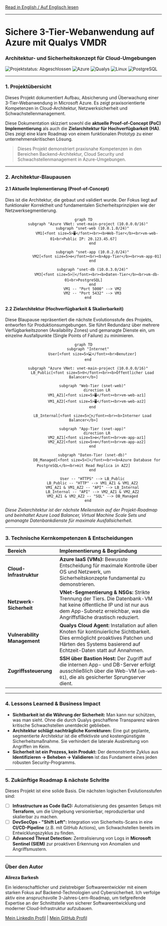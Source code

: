 [Read in English / Auf Englisch lesen](README.md)
***

<div align="left">

# Sichere 3-Tier-Webanwendung auf Azure mit Qualys VMDR
### Architektur- und Sicherheitskonzept für Cloud-Umgebungen

<p>
    <img src="https://img.shields.io/badge/status-abgeschlossen-green" alt="Projektstatus: Abgeschlossen">
    <img src="https://img.shields.io/badge/Azure-0078D4?style=for-the-badge&logo=microsoftazure&logoColor=white" alt="Azure">
    <img src="https://img.shields.io/badge/Qualys-ED2E26?style=for-the-badge&logo=qualys&logoColor=white" alt="Qualys">
    <img src="https://img.shields.io/badge/Linux-FCC624?style=for-the-badge&logo=linux&logoColor=black" alt="Linux">
    <img src="https://img.shields.io/badge/PostgreSQL-4169E1?style=for-the-badge&logo=postgresql&logoColor=white" alt="PostgreSQL">
</p>

</div>

---

### **1. Projektübersicht**

Dieses Projekt dokumentiert Aufbau, Absicherung und Überwachung einer 3-Tier-Webanwendung in Microsoft Azure. Es zeigt praxisorientierte Kompetenzen in Cloud-Architektur, Netzwerksicherheit und Schwachstellenmanagement.

Diese Dokumentation skizziert sowohl die **aktuelle Proof-of-Concept (PoC) Implementierung** als auch die **Zielarchitektur für Hochverfügbarkeit (HA)**. Dies zeigt eine klare Roadmap von einem funktionalen Prototyp zu einer unternehmenskritischen Lösung.

> Dieses Projekt demonstriert praxisnahe Kompetenzen in den Bereichen Backend-Architektur, Cloud Security und Schwachstellenmanagement in Azure-Umgebungen.

---

### **2. Architektur-Blaupausen**

#### **2.1 Aktuelle Implementierung (Proof-of-Concept)**

Dies ist die Architektur, die gebaut und validiert wurde. Der Fokus liegt auf funktionaler Korrektheit und fundamentalen Sicherheitsprinzipien wie der Netzwerksegmentierung.

<div align="center">

```mermaid
graph TD
    subgraph "Azure VNet: vnet-main-project (10.0.0.0/16)"
        subgraph "snet-web (10.0.1.0/24)"
            VM1[<font size=5>🖥️</font><br><b>Web-Tier</b><br>vm-web-01<br>Public IP: 20.123.45.67]
        end

        subgraph "snet-app (10.0.2.0/24)"
            VM2[<font size=5>⚙️</font><br><b>App-Tier</b><br>vm-app-01]
        end

        subgraph "snet-db (10.0.3.0/24)"
            VM3[<font size=5>🗄️</font><br><b>Daten-Tier</b><br>vm-db-01<br>PostgreSQL]
        end
        VM1 -- "Port 5000" --> VM2
        VM2 -- "Port 5432" --> VM3
    end
```

</div>

#### **2.2 Zielarchitektur (Hochverfügbarkeit & Skalierbarkeit)**

Diese Blaupause repräsentiert die nächste Evolutionsstufe des Projekts, entworfen für Produktionsumgebungen. Sie führt Redundanz über mehrere Verfügbarkeitszonen (Availability Zones) und gemanagte Dienste ein, um einzelne Ausfallpunkte (Single Points of Failure) zu minimieren.

<div align="center">

```mermaid
graph TD
    subgraph "Internet"
        User[<font size=5>💻</font><br>Benutzer]
    end

    subgraph "Azure VNet: vnet-main-project (10.0.0.0/16)"
        LB_Public[<font size=5>🌐</font><br><b>Öffentlicher Load Balancer</b>]
        
        subgraph "Web-Tier (snet-web)"
            direction LR
            VM1_AZ1[<font size=5>🖥️</font><br>vm-web-az1]
            VM1_AZ2[<font size=5>🖥️</font><br>vm-web-az2]
        end

        LB_Internal[<font size=5>🚦</font><br><b>Interner Load Balancer</b>]

        subgraph "App-Tier (snet-app)"
            direction LR
            VM2_AZ1[<font size=5>⚙️</font><br>vm-app-az1]
            VM2_AZ2[<font size=5>⚙️</font><br>vm-app-az2]
        end

        subgraph "Daten-Tier (snet-db)"
            DB_Managed[<font size=5>🗄️</font><br><b>Azure Database for PostgreSQL</b><br>mit Read Replica in AZ2]
        end

        User -- "HTTPS" --> LB_Public
        LB_Public -- "HTTP" --> VM1_AZ1 & VM1_AZ2
        VM1_AZ1 & VM1_AZ2 -- "API" --> LB_Internal
        LB_Internal -- "API" --> VM2_AZ1 & VM2_AZ2
        VM2_AZ1 & VM2_AZ2 -- "SQL" --> DB_Managed
    end
```

</div>

*Diese Zielarchitektur ist der nächste Meilenstein auf der Projekt-Roadmap und beinhaltet Azure Load Balancer, Virtual Machine Scale Sets und gemanagte Datenbankdienste für maximale Ausfallsicherheit.*

---

### **3. Technische Kernkompetenzen & Entscheidungen**

| Bereich | Implementierung & Begründung |
| :--- | :--- |
| **Cloud-Infrastruktur** | **Azure IaaS (VMs):** Bewusste Entscheidung für maximale Kontrolle über OS und Netzwerk, um Sicherheitskonzepte fundamental zu demonstrieren. |
| **Netzwerk-Sicherheit** | **VNet-Segmentierung & NSGs:** Strikte Trennung der Tiers. Die Datenbank-VM hat keine öffentliche IP und ist nur aus dem App-Subnetz erreichbar, was die Angriffsfläche drastisch reduziert. |
| **Vulnerability Management**| **Qualys Cloud Agent:** Installation auf allen Knoten für kontinuierliche Sichtbarkeit. Dies ermöglicht proaktives Patchen und Härten des Systems basierend auf Echtzeit-Daten statt auf Annahmen. |
| **Zugriffssteuerung** | **SSH über Bastion Host:** Der Zugriff auf die internen App- und DB-Server erfolgt ausschließlich über die Web-VM (`vm-web-01`), die als gesicherter Sprungserver dient. |

---

### **4. Lessons Learned & Business Impact**

*   **Sichtbarkeit ist die Währung der Sicherheit:** Man kann nur schützen, was man sieht. Ohne die durch Qualys geschaffene Transparenz wären kritische Schwachstellen unentdeckt geblieben.
*   **Architektur schlägt nachträgliche Korrekturen:** Eine gut geplante, segmentierte Architektur ist die effektivste und kostengünstigste Sicherheitsmaßnahme. Sie verhindert die laterale Ausbreitung von Angriffen im Keim.
*   **Sicherheit ist ein Prozess, kein Produkt:** Der demonstrierte Zyklus aus **Identifizieren -> Beheben -> Validieren** ist das Fundament eines jeden robusten Security-Programms.

---

### **5. Zukünftige Roadmap & nächste Schritte**

Dieses Projekt ist eine solide Basis. Die nächsten logischen Evolutionsstufen sind:

-   [ ] **Infrastructure as Code (IaC):** Automatisierung des gesamten Setups mit **Terraform**, um die Umgebung versionierbar, reproduzierbar und skalierbar zu machen.
-   [ ] **DevSecOps - "Shift Left":** Integration von Sicherheits-Scans in eine **CI/CD-Pipeline** (z.B. mit GitHub Actions), um Schwachstellen bereits im Entwicklungszyklus zu finden.
-   [ ] **Advanced Threat Detection:** Zentralisierung von Logs in **Microsoft Sentinel (SIEM)** zur proaktiven Erkennung von Anomalien und Angriffsmustern.

---

### **Über den Autor**

**Alireza Barkesh**

Ein leidenschaftlicher und zielstrebiger Softwareentwickler mit einem starken Fokus auf Backend-Technologien und Cybersicherheit. Ich verfolge aktiv eine anspruchsvolle 3-Jahres-Lern-Roadmap, um tiefgreifende Expertise an der Schnittstelle von sicherer Softwareentwicklung und moderner Cloud-Infrastruktur aufzubauen.

[Mein LinkedIn Profil](https://www.linkedin.com/in/barkesh) | [Mein GitHub Profil](https://github.com/barkesh)

